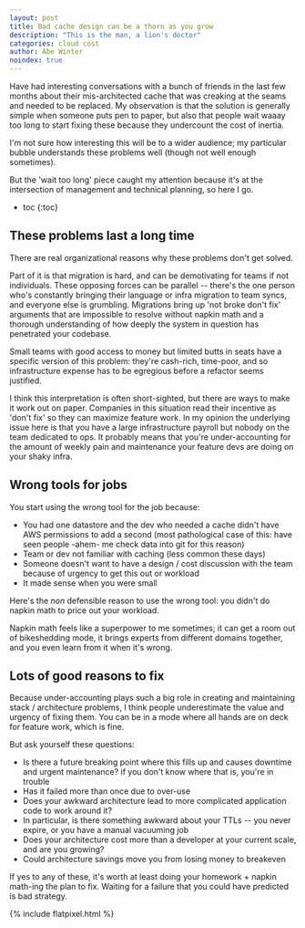 ```yaml
---
layout: post
title: Bad cache design can be a thorn as you grow
description: "This is the man, a lion's doctor"
categories: cloud cost
author: Abe Winter
noindex: true
---
```


Have had interesting conversations with a bunch of friends in the last few months about their
mis-architected cache that was creaking at the seams and needed to be replaced.
My observation is that the solution is generally simple when someone puts pen to paper,
but also that people wait waaay too long to start fixing these because they undercount the cost of inertia.

I'm not sure how interesting this will be to a wider audience; my particular bubble understands these problems well (though not well enough sometimes).

But the 'wait too long' piece caught my attention because it's at the intersection of management and technical planning,
so here I go.

* toc
{:toc}

## These problems last a long time

There are real organizational reasons why these problems don't get solved.

Part of it is that migration is hard, and can be demotivating for teams if not individuals.
These opposing forces can be parallel -- there's the one person who's constantly bringing their language or infra migration to team syncs, and everyone else is grumbling.
Migrations bring up 'not broke don't fix' arguments that are impossible to resolve without napkin math and a thorough understanding of how deeply the system in question has penetrated your codebase.

Small teams with good access to money but limited butts in seats have a specific version of this problem:
they're cash-rich, time-poor, and so infrastructure expense has to be egregious before a refactor seems justified.

I think this interpretation is often short-sighted, but there are ways to make it work out on paper.
Companies in this situation read their incentive as 'don't fix' so they can maximize feature work.
In my opinion the underlying issue here is that you have a large infrastructure payroll but nobody on the team dedicated to ops.
It probably means that you're under-accounting for the amount of weekly pain and maintenance your feature devs are doing on your shaky infra.

## Wrong tools for jobs

You start using the wrong tool for the job because:

- You had one datastore and the dev who needed a cache didn't have AWS permissions to add a second (most pathological case of this: have seen people -ahem- me check data into git for this reason)
- Team or dev not familiar with caching (less common these days)
- Someone doesn't want to have a design / cost discussion with the team because of urgency to get this out or workload
- It made sense when you were small

Here's the *non* defensible reason to use the wrong tool:
you didn't do napkin math to price out your workload.

Napkin math feels like a superpower to me sometimes;
it can get a room out of bikeshedding mode,
it brings experts from different domains together,
and you even learn from it when it's wrong.

## Lots of good reasons to fix

Because under-accounting plays such a big role in creating and maintaining stack / architecture problems,
I think people underestimate the value and urgency of fixing them.
You can be in a mode where all hands are on deck for feature work, which is fine.

But ask yourself these questions:

- Is there a future breaking point where this fills up and causes downtime and urgent maintenance? if you don't know where that is, you're in trouble
- Has it failed more than once due to over-use
- Does your awkward architecture lead to more complicated application code to work around it?
- In particular, is there something awkward about your TTLs -- you never expire, or you have a manual vacuuming job
- Does your architecture cost more than a developer at your current scale, and are you growing?
- Could architecture savings move you from losing money to breakeven

If yes to any of these, it's worth at least doing your homework + napkin math-ing the plan to fix.
Waiting for a failure that you could have predicted is bad strategy.

{% include flatpixel.html %}
